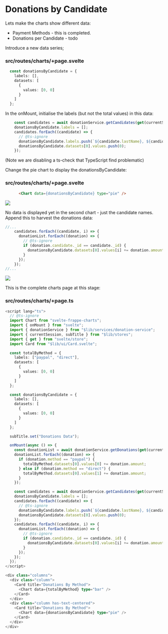 # Donations by Candidate

Lets make the charts show different data:

- Payment Methods  - this is completed.
- Donations per Candidate - todo

Introduce a new data series;

### src/routes/charts/+page.svelte

~~~typescript
  const donationsByCandidate = {
    labels: [],
    datasets: [
      {
        values: [0, 0]
      }
    ]
  };
~~~

In the onMount, initialise the labels (but not the total values) in this data:

~~~typescript
    const candidates = await donationService.getCandidates(get(currentSession));
    donationsByCandidate.labels = [];
    candidates.forEach((candidate) => {
      // @ts-ignore
      donationsByCandidate.labels.push(`${candidate.lastName}, ${candidate.firstName}`);
      donationsByCandidate.datasets[0].values.push(0);
    });
~~~

(Note we are disabling a ts-check that TypeScript find problematic)

Change the pie chart to display the donationsByCandidate:

### src/routes/charts/+page.svelte

~~~html
      <Chart data={donationsByCandidate} type="pie" />
~~~

![](img/29.png)

No data is displayed yet in the second chart - just the candidate names. Append this to harvest the donations data:

~~~javascript
//...
    candidates.forEach((candidate, i) => {
      donationList.forEach((donation) => {
        // @ts-ignore
        if (donation.candidate._id == candidate._id) {
          donationsByCandidate.datasets[0].values[i] += donation.amount;
        }
      });
    });
//...
~~~

![](img/30.png)

This is the complete charts page at this stage:

### src/routes/charts/+page.ts

~~~typescript
<script lang="ts">
  // @ts-ignore
  import Chart from "svelte-frappe-charts";
  import { onMount } from "svelte";
  import { donationService } from "$lib/services/donation-service";
  import { currentSession, subTitle } from "$lib/stores";
  import { get } from "svelte/store";
  import Card from "$lib/ui/Card.svelte";

  const totalByMethod = {
    labels: ["paypal", "direct"],
    datasets: [
      {
        values: [0, 0]
      }
    ]
  };

  const donationsByCandidate = {
    labels: [],
    datasets: [
      {
        values: [0, 0]
      }
    ]
  };

  subTitle.set("Donations Data");

  onMount(async () => {
    const donationList = await donationService.getDonations(get(currentSession));
    donationList.forEach((donation) => {
      if (donation.method == "paypal") {
        totalByMethod.datasets[0].values[0] += donation.amount;
      } else if (donation.method == "direct") {
        totalByMethod.datasets[0].values[1] += donation.amount;
      }
    });

    const candidates = await donationService.getCandidates(get(currentSession));
    donationsByCandidate.labels = [];
    candidates.forEach((candidate) => {
      // @ts-ignore
      donationsByCandidate.labels.push(`${candidate.lastName}, ${candidate.firstName}`);
      donationsByCandidate.datasets[0].values.push(0);
    });
    candidates.forEach((candidate, i) => {
      donationList.forEach((donation) => {
        // @ts-ignore
        if (donation.candidate._id == candidate._id) {
          donationsByCandidate.datasets[0].values[i] += donation.amount;
        }
      });
    });
  });
</script>

<div class="columns">
  <div class="column">
    <Card title="Donations By Method">
      <Chart data={totalByMethod} type="bar" />
    </Card>
  </div>
  <div class="column has-text-centered">
    <Card title="Donations By Method">
      <Chart data={donationsByCandidate} type="pie" />
    </Card>
  </div>
</div>
~~~

